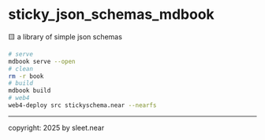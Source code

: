 # sticky_json_schemas_mdbook
🟨 a library of simple json schemas


```sh
# serve
mdbook serve --open
# clean
rm -r book
# build
mdbook build
# web4
web4-deploy src stickyschema.near --nearfs
```

---

copyright: 2025 by sleet.near